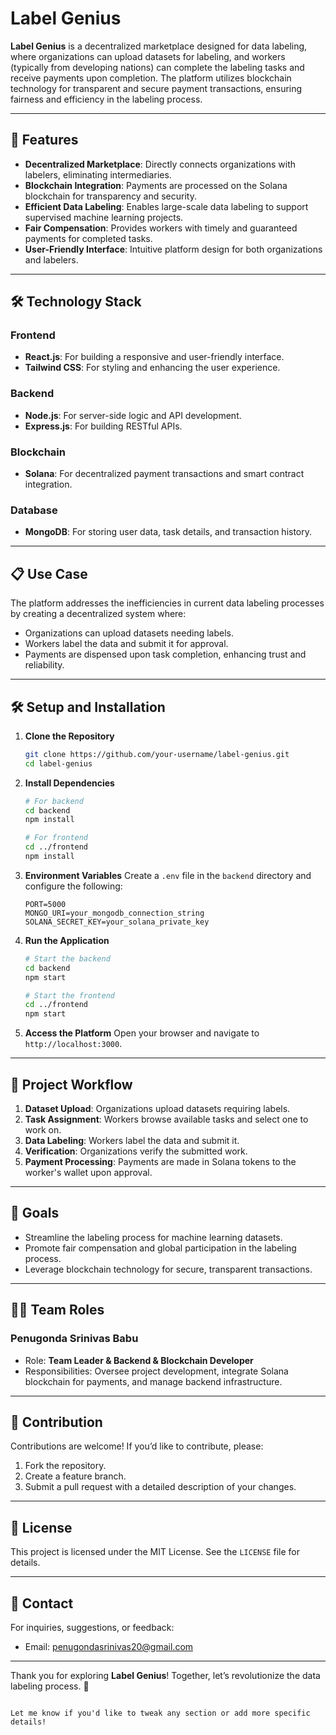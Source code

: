 
# Label Genius

**Label Genius**  is a decentralized marketplace designed for data labeling, where organizations can upload datasets for labeling, and workers (typically from developing nations) can complete the labeling tasks and receive payments upon completion. The platform utilizes blockchain technology for transparent and secure payment transactions, ensuring fairness and efficiency in the labeling process.

---

## 🚀 Features

- **Decentralized Marketplace**: Directly connects organizations with labelers, eliminating intermediaries.
- **Blockchain Integration**: Payments are processed on the Solana blockchain for transparency and security.
- **Efficient Data Labeling**: Enables large-scale data labeling to support supervised machine learning projects.
- **Fair Compensation**: Provides workers with timely and guaranteed payments for completed tasks.
- **User-Friendly Interface**: Intuitive platform design for both organizations and labelers.

---

## 🛠️ Technology Stack

### Frontend
- **React.js**: For building a responsive and user-friendly interface.
- **Tailwind CSS**: For styling and enhancing the user experience.

### Backend
- **Node.js**: For server-side logic and API development.
- **Express.js**: For building RESTful APIs.

### Blockchain
- **Solana**: For decentralized payment transactions and smart contract integration.

### Database
- **MongoDB**: For storing user data, task details, and transaction history.

---

## 📋 Use Case

The platform addresses the inefficiencies in current data labeling processes by creating a decentralized system where:
- Organizations can upload datasets needing labels.
- Workers label the data and submit it for approval.
- Payments are dispensed upon task completion, enhancing trust and reliability.

---

## 🛠️ Setup and Installation

1. **Clone the Repository**
   ```bash
   git clone https://github.com/your-username/label-genius.git
   cd label-genius
   ```

2. **Install Dependencies**
   ```bash
   # For backend
   cd backend
   npm install

   # For frontend
   cd ../frontend
   npm install
   ```

3. **Environment Variables**
   Create a `.env` file in the `backend` directory and configure the following:
   ```env
   PORT=5000
   MONGO_URI=your_mongodb_connection_string
   SOLANA_SECRET_KEY=your_solana_private_key
   ```

4. **Run the Application**
   ```bash
   # Start the backend
   cd backend
   npm start

   # Start the frontend
   cd ../frontend
   npm start
   ```

5. **Access the Platform**
   Open your browser and navigate to `http://localhost:3000`.

---

## 📖 Project Workflow

1. **Dataset Upload**: Organizations upload datasets requiring labels.
2. **Task Assignment**: Workers browse available tasks and select one to work on.
3. **Data Labeling**: Workers label the data and submit it.
4. **Verification**: Organizations verify the submitted work.
5. **Payment Processing**: Payments are made in Solana tokens to the worker's wallet upon approval.

---

## 🎯 Goals

- Streamline the labeling process for machine learning datasets.
- Promote fair compensation and global participation in the labeling process.
- Leverage blockchain technology for secure, transparent transactions.

---

## 👨‍💻 Team Roles

### **Penugonda Srinivas Babu**
- Role: **Team Leader & Backend & Blockchain Developer**
- Responsibilities: Oversee project development, integrate Solana blockchain for payments, and manage backend infrastructure.

---

## 🤝 Contribution

Contributions are welcome! If you’d like to contribute, please:
1. Fork the repository.
2. Create a feature branch.
3. Submit a pull request with a detailed description of your changes.

---

## 📄 License

This project is licensed under the MIT License. See the `LICENSE` file for details.

---

## 📧 Contact

For inquiries, suggestions, or feedback:
- Email: penugondasrinivas20@gmail.com


---

Thank you for exploring **Label Genius**! Together, let’s revolutionize the data labeling process. 🚀
```

Let me know if you'd like to tweak any section or add more specific details!
